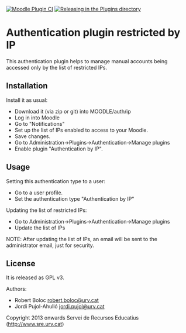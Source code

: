 [![Moodle Plugin CI](https://github.com/SREd-URV/moodle-auth_ip/actions/workflows/moodle-ci.yml/badge.svg)](https://github.com/SREd-URV/moodle-auth_ip/actions/workflows/moodle-ci.yml) [![Releasing in the Plugins directory](https://github.com/SREd-URV/moodle-auth_ip/actions/workflows/moodle-release.yml/badge.svg)](https://github.com/SREd-URV/moodle-auth_ip/actions/workflows/moodle-release.yml)

Authentication plugin restricted by IP
===

This authentication plugin helps to manage manual accounts being accessed only
by the list of restricted IPs.


Installation
---

Install it as usual:
* Download it (via zip or git) into MOODLE/auth/ip
* Log in into Moodle
* Go to "Notifications"
* Set up the list of IPs enabled to access to your Moodle.
* Save changes.
* Go to Administration->Plugins->Authentication->Manage plugins
* Enable plugin "Authentication by IP".


Usage
---

Setting this authentication type to a user:
* Go to a user profile.
* Set the authentication type "Authentication by IP"

Updating the list of restricted IPs:
* Go to Administration->Plugins->Authentication->Manage plugins
* Update the list of IPs

NOTE: After updating the list of IPs, an email will be sent to the administrator email,
just for security.


License
---

It is released as GPL v3.

Authors: 

* Robert Boloc <robert.boloc@urv.cat>
* Jordi Pujol-Ahulló <jordi.pujol@urv.cat>

Copyright 2013 onwards Servei de Recursos Educatius (http://www.sre.urv.cat)

